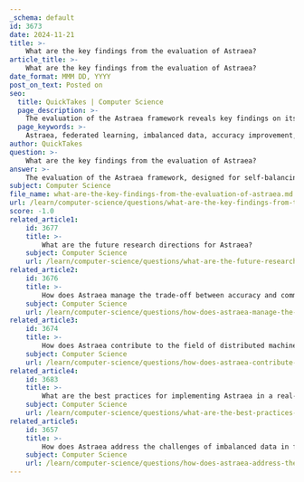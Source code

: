 ```yaml
---
_schema: default
id: 3673
date: 2024-11-21
title: >-
    What are the key findings from the evaluation of Astraea?
article_title: >-
    What are the key findings from the evaluation of Astraea?
date_format: MMM DD, YYYY
post_on_text: Posted on
seo:
  title: QuickTakes | Computer Science
  page_description: >-
    The evaluation of the Astraea framework reveals key findings on its effectiveness in improving classification accuracy, reducing communication overhead, and enhancing convergence speed in federated learning environments with imbalanced data.
  page_keywords: >-
    Astraea, federated learning, imbalanced data, accuracy improvement, communication efficiency, convergence speed, data augmentation, multi-client rescheduling, accuracy loss, FedAvg
author: QuickTakes
question: >-
    What are the key findings from the evaluation of Astraea?
answer: >-
    The evaluation of the Astraea framework, designed for self-balancing federated learning, yielded several key findings that highlight its effectiveness in addressing challenges associated with imbalanced data in federated learning (FL) environments. Here are the main outcomes from the evaluation:\n\n1. **Accuracy Improvement**: Astraea demonstrated a significant improvement in classification accuracy compared to traditional federated learning methods. Specifically, it achieved a +5.59% increase in top-1 accuracy on the imbalanced EMNIST dataset and a +5.89% increase on the imbalanced CINIC-10 dataset. This improvement is crucial as imbalanced data often leads to substantial accuracy degradation in FL models.\n\n2. **Reduction in Accuracy Loss**: The framework effectively mitigated the accuracy loss typically associated with imbalanced training data. The experimental results indicated that the global imbalanced training data led to a 7.92% accuracy loss for the FedAvg algorithm, while Astraea managed to retrieve 52.0% of this accuracy loss.\n\n3. **Communication Efficiency**: Astraea was designed with communication efficiency in mind. It achieved a reduction in communication traffic by up to 92% compared to FedAvg, which is significant for real-world applications where bandwidth and latency are critical factors.\n\n4. **Convergence Speed**: The framework also exhibited enhanced convergence speed, achieving up to 8.4 times faster convergence compared to previous solutions. This rapid convergence is beneficial for practical deployment in dynamic environments.\n\n5. **Data Augmentation and Rescheduling**: Astraea employs global data distribution-based data augmentation and mediator-based multi-client rescheduling to counteract the effects of data imbalance. These strategies not only improve model performance but also ensure that the learning process is more equitable across different clients.\n\n6. **Acceptable Overhead**: The overhead associated with Astraea's implementation was found to be acceptable for real-system deployment. The setup operation for communication between microservices was efficient, completing in just 1 millisecond.\n\nIn summary, the evaluation of Astraea indicates that it is a robust framework for improving the performance of federated learning systems, particularly in scenarios involving imbalanced data. Its ability to enhance accuracy, reduce communication overhead, and speed up convergence makes it a valuable contribution to the field of federated learning.
subject: Computer Science
file_name: what-are-the-key-findings-from-the-evaluation-of-astraea.md
url: /learn/computer-science/questions/what-are-the-key-findings-from-the-evaluation-of-astraea
score: -1.0
related_article1:
    id: 3677
    title: >-
        What are the future research directions for Astraea?
    subject: Computer Science
    url: /learn/computer-science/questions/what-are-the-future-research-directions-for-astraea
related_article2:
    id: 3676
    title: >-
        How does Astraea manage the trade-off between accuracy and communication efficiency?
    subject: Computer Science
    url: /learn/computer-science/questions/how-does-astraea-manage-the-tradeoff-between-accuracy-and-communication-efficiency
related_article3:
    id: 3674
    title: >-
        How does Astraea contribute to the field of distributed machine learning?
    subject: Computer Science
    url: /learn/computer-science/questions/how-does-astraea-contribute-to-the-field-of-distributed-machine-learning
related_article4:
    id: 3683
    title: >-
        What are the best practices for implementing Astraea in a real-world scenario?
    subject: Computer Science
    url: /learn/computer-science/questions/what-are-the-best-practices-for-implementing-astraea-in-a-realworld-scenario
related_article5:
    id: 3657
    title: >-
        How does Astraea address the challenges of imbalanced data in federated learning?
    subject: Computer Science
    url: /learn/computer-science/questions/how-does-astraea-address-the-challenges-of-imbalanced-data-in-federated-learning
---
```


&nbsp;